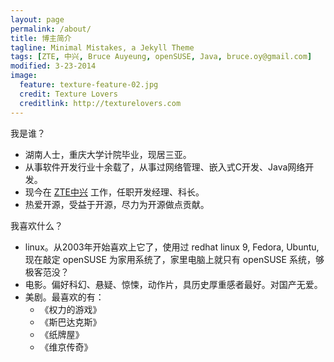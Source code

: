 ```yaml
---
layout: page
permalink: /about/
title: 博主简介
tagline: Minimal Mistakes, a Jekyll Theme
tags: [ZTE, 中兴, Bruce Auyeung, openSUSE, Java, bruce.oy@gmail.com]
modified: 3-23-2014
image:
  feature: texture-feature-02.jpg
  credit: Texture Lovers
  creditlink: http://texturelovers.com
---
```


我是谁？

- 湖南人士，重庆大学计院毕业，现居三亚。
- 从事软件开发行业十余载了，从事过网络管理、嵌入式C开发、Java网络开发。
- 现今在 [ZTE中兴](http://www.zte.com.cn/cn/) 工作，任职开发经理、科长。
- 热爱开源，受益于开源，尽力为开源做点贡献。

我喜欢什么？

- linux。从2003年开始喜欢上它了，使用过 redhat linux 9, Fedora, Ubuntu, 现在敲定 openSUSE 为家用系统了，家里电脑上就只有 openSUSE 系统，够极客范没？
- 电影。偏好科幻、悬疑、惊悚，动作片，具历史厚重感者最好。对国产无爱。
- 美剧。最喜欢的有：
  - 《权力的游戏》
  - 《斯巴达克斯》
  - 《纸牌屋》
  - 《维京传奇》